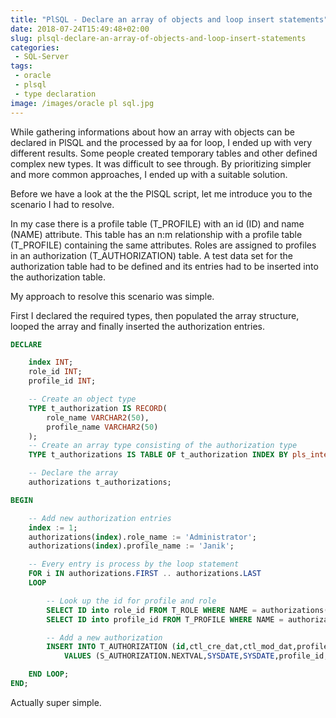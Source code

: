 ```yaml
---
title: "PlSQL - Declare an array of objects and loop insert statements"
date: 2018-07-24T15:49:48+02:00
slug: plsql-declare-an-array-of-objects-and-loop-insert-statements
categories:
 - SQL-Server
tags:
 - oracle
 - plsql
 - type declaration
image: /images/oracle pl sql.jpg
---
```


While gathering informations about how an array with objects can be declared in PlSQL and the processed by aa for loop, I ended up with very different results. Some people created temporary tables and other defined complex new types. It was difficult to see through. By prioritizing simpler and more common approaches, I ended up with a suitable solution.

Before we have a look at the the PlSQL script, let me introduce you to the scenario I had to resolve.
<!--more-->

In my case there is a profile table (T_PROFILE) with an id (ID) and name (NAME) attribute. This table has an n:m relationship with a profile table (T_PROFILE) containing the same attributes. Roles are assigned to profiles in an authorization (T_AUTHORIZATION) table. A test data set for the authorization table had to be defined and its entries had to be inserted into the authorization table.

My approach to resolve this scenario was simple.

First I declared the required types, then populated the array structure, looped the array and finally inserted the authorization entries.

```sql
DECLARE

    index INT;
	role_id INT;
	profile_id INT;

    -- Create an object type
	TYPE t_authorization IS RECORD(
        role_name VARCHAR2(50),
        profile_name VARCHAR2(50)
	);
    -- Create an array type consisting of the authorization type
	TYPE t_authorizations IS TABLE OF t_authorization INDEX BY pls_integer;

    -- Declare the array
	authorizations t_authorizations;

BEGIN

	-- Add new authorization entries
	index := 1;
	authorizations(index).role_name := 'Administrator';
	authorizations(index).profile_name := 'Janik';

	-- Every entry is process by the loop statement
	FOR i IN authorizations.FIRST .. authorizations.LAST
	LOOP

        -- Look up the id for profile and role
		SELECT ID into role_id FROM T_ROLE WHERE NAME = authorizations(i).role_name;
		SELECT ID into profile_id FROM T_PROFILE WHERE NAME = authorizations(i).profile_name;

        -- Add a new authorization
		INSERT INTO T_AUTHORIZATION (id,ctl_cre_dat,ctl_mod_dat,profile_id,role_id)
			VALUES (S_AUTHORIZATION.NEXTVAL,SYSDATE,SYSDATE,profile_id,role_id);

	END LOOP;
END;
```

Actually super simple.